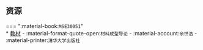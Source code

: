## 资源  
=== ":material-book:`MSE30051`"  
    * [教材](http://api.cqu-openlib.cn/file?key=i3FFP35yuq2b) - :material-format-quote-open:`材料成型导论` - :material-account:`余世浩` - :material-printer:`清华大学出版社`  
